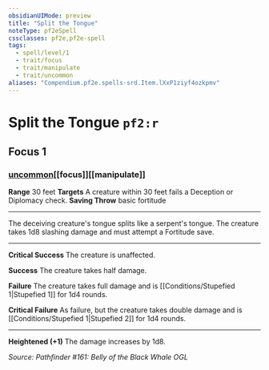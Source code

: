```yaml
---
obsidianUIMode: preview
title: "Split the Tongue"
noteType: pf2eSpell
cssclasses: pf2e,pf2e-spell
tags:
  - spell/level/1
  - trait/focus
  - trait/manipulate
  - trait/uncommon
aliases: "Compendium.pf2e.spells-srd.Item.lXxP1ziyf4ozkpmv" 
---
```

# Split the Tongue  `pf2:r`  
## Focus 1
### [uncommon](uncommon "Uncommon Rarity Trait")[[focus]][[manipulate]]

**Range** 30 feet
**Targets** A creature within 30 feet fails a Deception or Diplomacy check.
**Saving Throw** basic fortitude
* * * 
The deceiving creature's tongue splits like a serpent's tongue. The creature takes 1d8 slashing damage and must attempt a Fortitude save.

* * *

**Critical Success** The creature is unaffected.

**Success** The creature takes half damage.

**Failure** The creature takes full damage and is [[Conditions/Stupefied 1|Stupefied 1]] for 1d4 rounds.

**Critical Failure** As failure, but the creature takes double damage and is [[Conditions/Stupefied 1|Stupefied 2]] for 1d4 rounds.

* * *

**Heightened (+1)** The damage increases by 1d8.

*Source: Pathfinder #161: Belly of the Black Whale*
*OGL*